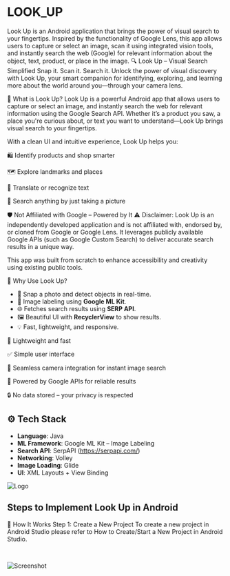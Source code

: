 # LOOK_UP
Look Up is an Android application that brings the power of visual search to your fingertips. Inspired by the functionality of Google Lens, this app allows users to capture or select an image, scan it using integrated vision tools, and instantly search the web (Google) for relevant information about the object, text, product, or place in the image.
🔍 Look Up – Visual Search Simplified
Snap it. Scan it. Search it.
Unlock the power of visual discovery with Look Up, your smart companion for identifying, exploring, and learning more about the world around you—through your camera lens.

📱 What is Look Up?
Look Up is a powerful Android app that allows users to capture or select an image, and instantly search the web for relevant information using the Google Search API. Whether it’s a product you saw, a place you're curious about, or text you want to understand—Look Up brings visual search to your fingertips.

With a clean UI and intuitive experience, Look Up helps you:

🛍️ Identify products and shop smarter

🗺️ Explore landmarks and places

📖 Translate or recognize text

🎯 Search anything by just taking a picture

🛡️ Not Affiliated with Google – Powered by It
⚠️ Disclaimer:
Look Up is an independently developed application and is not affiliated with, endorsed by, or cloned from Google or Google Lens. It leverages publicly available Google APIs (such as Google Custom Search) to deliver accurate search results in a unique way.

This app was built from scratch to enhance accessibility and creativity using existing public tools.

🌟 Why Use Look Up?
- 📸 Snap a photo and detect objects in real-time.
- 🧠 Image labeling using **Google ML Kit**.
- 🌐 Fetches search results using **SERP API**.
- 🖼️ Beautiful UI with **RecyclerView** to show results.
- 💡 Fast, lightweight, and responsive.
  
🚀 Lightweight and fast

✅ Simple user interface

🔎 Seamless camera integration for instant image search

🔗 Powered by Google APIs for reliable results

🔒 No data stored – your privacy is respected

## ⚙️ Tech Stack

- **Language**: Java
- **ML Framework**: Google ML Kit – Image Labeling
- **Search API**: SerpAPI (https://serpapi.com/)
- **Networking**: Volley
- **Image Loading**: Glide
- **UI**: XML Layouts + View Binding
  
![Logo](C:\Users\moham\Downloads)


## Steps to Implement Look Up in Android

📸 How It Works
Step 1: Create a New Project
To create a new project in Android Studio please refer to How to Create/Start a New Project in Android Studio.


<br>

![Screenshot](https://media.geeksforgeeks.org/wp-content/uploads/20250324112058953365/lens-app-dir.png)




